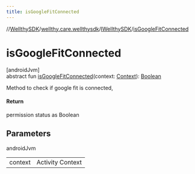 ```yaml
---
title: isGoogleFitConnected
---
```

//[WellthySDK](../../../index.html)/[wellthy.care.wellthysdk](../index.html)/[IWellthySDK](index.html)/[isGoogleFitConnected](is-google-fit-connected.html)



# isGoogleFitConnected



[androidJvm]\
abstract fun [isGoogleFitConnected](is-google-fit-connected.html)(context: [Context](https://developer.android.com/reference/kotlin/android/content/Context.html)): [Boolean](https://kotlinlang.org/api/latest/jvm/stdlib/kotlin/-boolean/index.html)



Method to check if google fit is connected,



#### Return



permission status as Boolean



## Parameters


androidJvm

| | |
|---|---|
| context | Activity Context |




